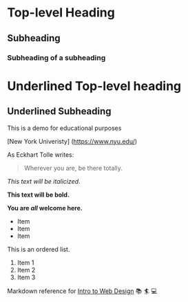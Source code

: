 # Top-level Heading
## Subheading
### Subheading of a subheading

Underlined Top-level heading
============================

Underlined Subheading
---------------------

This is a demo for educational purposes

[New York Univeristy] (https://www.nyu.edu/)

As Eckhart Tolle writes:

> Wherever you are, be there totally.

*This text will be italicized.*

**This text will be bold.**

**You are _all_ welcome here.**

- Item
- Item
- Item

This is an ordered list.

1. Item 1
2. Item 2
3. Item 3

Markdown reference for [Intro to Web Design](https://cs.nyu.edu/courses/spring25/CSCI-UA.0004-004/) 
:books: :surfer: :computer:
